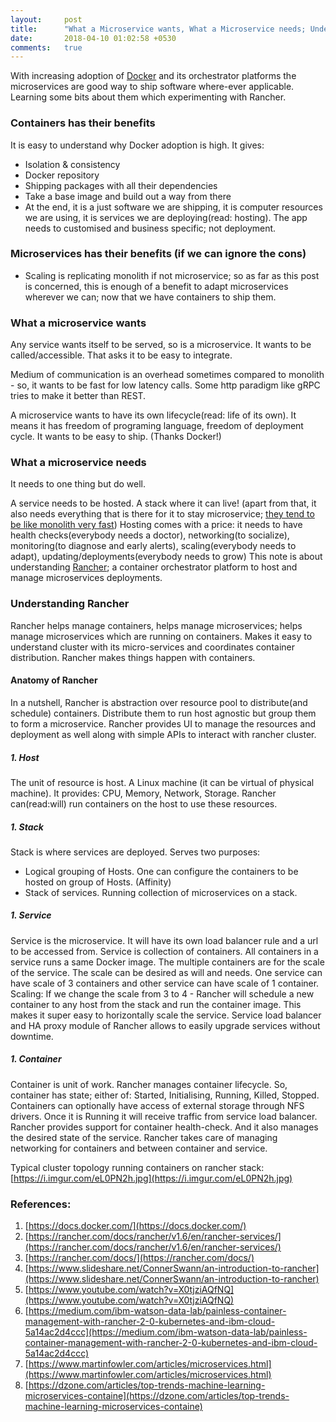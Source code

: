 ```yaml
---
layout:     post
title:      "What a Microservice wants, What a Microservice needs; Understanding Rancher"
date:       2018-04-10 01:02:58 +0530
comments:   true
---
```


With increasing adoption of [Docker](https://trends.google.com/trends/explore?date=all&q=docker) and its orchestrator platforms the microservices are good way to ship software where-ever applicable. Learning some bits about them which experimenting with Rancher.

### Containers has their benefits
It is easy to understand why Docker adoption is high. It gives:
- Isolation & consistency
- Docker repository
- Shipping packages with all their dependencies
- Take a base image and build out a way from there
- At the end, it is a just software we are shipping, it is computer resources we are using, it is services we are deploying(read: hosting). The app needs to customised and business specific; not deployment.

### Microservices has their benefits (if we can ignore the cons)
- Scaling is replicating monolith if not microservice; so as far as this post is concerned, this is enough of a benefit to adapt microservices wherever we can; now that we have containers to ship them.

### What a microservice wants
Any service wants itself to be served, so is a microservice. It wants to be called/accessible. That asks it to be easy to integrate.

Medium of communication is an overhead sometimes compared to monolith - so, it wants to be fast for low latency calls. Some http paradigm like gRPC tries to make it better than REST.

A microservice wants to have its own lifecycle(read: life of its own). It means it has freedom of programing language, freedom of deployment cycle. It wants to be easy to ship. (Thanks Docker!)

### What a microservice needs
It needs to one thing but do well.

A service needs to be hosted. A stack where it can live! (apart from that, it also needs everything that is there for it to stay microservice; [they tend to be like monolith very fast](https://www.youtube.com/watch?v=X0tjziAQfNQ))
Hosting comes with a price: it needs to have health checks(everybody needs a doctor), networking(to socialize), monitoring(to diagnose and early alerts), scaling(everybody needs to adapt), updating/deployments(everybody needs to grow)
This note is about understanding [Rancher](https://rancher.com/); a container orchestrator platform to host and manage microservices deployments.

### Understanding Rancher
Rancher helps manage containers, helps manage microservices; helps manage microservices which are running on containers. Makes it easy to understand cluster with its micro-services and coordinates container distribution. Rancher makes things happen with containers.

#### Anatomy of Rancher
In a nutshell, Rancher is abstraction over resource pool to distribute(and schedule) containers. Distribute them to run host agnostic but group them to form a microservice.
Rancher provides UI to manage the resources and deployment as well along with simple APIs to interact with rancher cluster.

##### 1. Host
The unit of resource is host. A Linux machine (it can be virtual of physical machine).
It provides: CPU, Memory, Network, Storage.
Rancher can(read:will) run containers on the host to use these resources.

##### 1. Stack
Stack is where services are deployed. Serves two purposes:
- Logical grouping of Hosts. One can configure the containers to be hosted on group of Hosts. (Affinity)
- Stack of services. Running collection of microservices on a stack.

##### 1. Service
Service is the microservice. It will have its own load balancer rule and a url to be accessed from.
Service is collection of containers. All containers in a service runs a same Docker image. The multiple containers are for the scale of the service. The scale can be desired as will and needs. One service can have scale of 3 containers and other service can have scale of 1 container.
Scaling: If we change the scale from 3 to 4 - Rancher will schedule a new container to any host from the stack and run the container image. This makes it super easy to horizontally scale the service. Service load balancer and HA proxy module of Rancher allows to easily upgrade services without downtime.

##### 1. Container
Container is unit of work. Rancher manages container lifecycle. So, container has state; either of: Started, Initialising, Running, Killed, Stopped.
Containers can optionally have access of external storage through NFS drivers.
Once it is Running it will receive traffic from service load balancer.
Rancher provides support for container health-check. And it also manages the desired state of the service. Rancher takes care of managing networking for containers and between container and service.

Typical cluster topology running containers on rancher stack: [https://i.imgur.com/eL0PN2h.jpg](https://i.imgur.com/eL0PN2h.jpg)

### References:
1. [https://docs.docker.com/](https://docs.docker.com/)
1. [https://rancher.com/docs/rancher/v1.6/en/rancher-services/](https://rancher.com/docs/rancher/v1.6/en/rancher-services/)
1. [https://rancher.com/docs/](https://rancher.com/docs/)
1. [https://www.slideshare.net/ConnerSwann/an-introduction-to-rancher](https://www.slideshare.net/ConnerSwann/an-introduction-to-rancher)
1. [https://www.youtube.com/watch?v=X0tjziAQfNQ](https://www.youtube.com/watch?v=X0tjziAQfNQ)
1. [https://medium.com/ibm-watson-data-lab/painless-container-management-with-rancher-2-0-kubernetes-and-ibm-cloud-5a14ac2d4ccc](https://medium.com/ibm-watson-data-lab/painless-container-management-with-rancher-2-0-kubernetes-and-ibm-cloud-5a14ac2d4ccc)
1. [https://www.martinfowler.com/articles/microservices.html](https://www.martinfowler.com/articles/microservices.html)
1. [https://dzone.com/articles/top-trends-machine-learning-microservices-containe](https://dzone.com/articles/top-trends-machine-learning-microservices-containe)